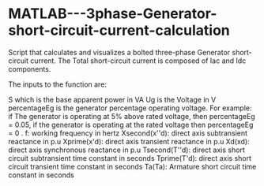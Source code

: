 # MATLAB---3phase-Generator-short-circuit-current-calculation
Script that calculates and visualizes a bolted three-phase Generator short-circuit current.
The Total short-circuit current is composed of Iac and Idc components.

The inputs to the function are:

S which is the base apparent power in VA
 Ug is the Voltage in V
 percentageEg is the generator percentage operating voltage. For example: if The generator is operating at 5% above rated voltage, then percentageEg = 0.05, if the generator is operating at the rated voltage then percentageEg = 0 .
f: working frequency in hertz
 Xsecond(x''d): direct axis subtransient reactance in p.u
 Xprime(x'd): direct axis transient reactance in p.u
 Xd(xd): direct axis synchronous reactance in p.u
 Tsecond(T''d): direct axis short circuit subtransient time constant in seconds
Tprime(T'd): direct axis short circuit transient time constant in seconds
 Ta(Ta): Armature short circuit time constant in seconds
